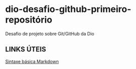 # dio-desafio-github-primeiro-repositório
Desafio de projeto sobre Git/GitHub da Dio

## LINKS ÚTEIS
[Sintaxe básica Markdown](https://www.markdownguide.org/basic-syntax/)

